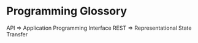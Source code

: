 # Programming Glossory

API => Application Programming Interface
REST => Representational State Transfer